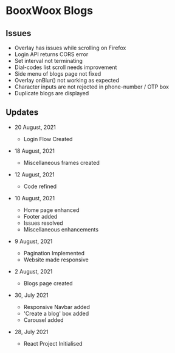 # BooxWoox Blogs

## Issues
- Overlay has issues while scrolling on Firefox
- Login API returns CORS error
- Set interval not terminating
- Dial-codes list scroll needs improvement
- Side menu of blogs page not fixed
- Overlay onBlur() not working as expected
- Character inputs are not rejected in phone-number / OTP box
- Duplicate blogs are displayed

## Updates
- 20 August, 2021
    - Login Flow Created

- 18 August, 2021
    - Miscellaneous frames created

- 12 August, 2021
    - Code refined

- 10 August, 2021
    - Home page enhanced
    - Footer added
    - Issues resolved
    - Miscellaneous enhancements

- 9 August, 2021
    - Pagination Implemented
    - Website made responsive

- 2 August, 2021
    - Blogs page created

- 30, July 2021
    - Responsive Navbar added
    - 'Create a blog' box added
    - Carousel added

- 28, July 2021
    - React Project Initialised